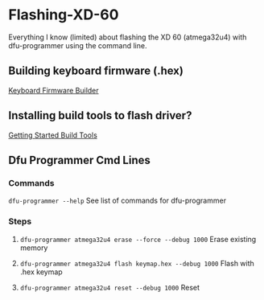 # Flashing-XD-60
Everything I know (limited) about flashing the XD 60 (atmega32u4) with dfu-programmer using the command line.

## Building keyboard firmware (.hex)
[Keyboard Firmware Builder](http://kbfirmware.com/)


## Installing build tools to flash driver?
[Getting Started Build Tools](https://docs.qmk.fm/getting_started_build_tools.html)


## Dfu Programmer Cmd Lines
### Commands
```dfu-programmer --help```
See list of commands for dfu-programmer

### Steps
1. `dfu-programmer atmega32u4 erase --force --debug 1000`
Erase existing memory 

2. `dfu-programmer atmega32u4 flash keymap.hex --debug 1000`
Flash with .hex keymap

3. `dfu-programmer atmega32u4 reset --debug 1000`
Reset

